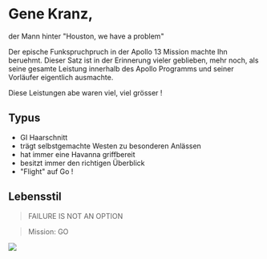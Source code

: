 # Gene Kranz, 

der Mann hinter "Houston, we have a problem"



Der epische Funkspruchpruch in der Apollo 13 Mission machte Ihn beruehmt.
Dieser Satz ist in der Erinnerung vieler geblieben, mehr noch, als seine gesamte Leistung innerhalb des Apollo Programms und seiner Vorläufer eigentlich ausmachte.


Diese Leistungen abe waren viel, viel grösser !

## Typus
* GI Haarschnitt
* trägt selbstgemachte Westen zu besonderen Anlässen
* hat immer eine Havanna griffbereit
* besitzt immer den richtigen Überblick
* "Flight" auf Go !


## Lebensstil
> FAILURE IS NOT AN OPTION

> Mission: GO


<img src="https://upload.wikimedia.org/wikipedia/commons/c/cf/Gene_kranz2.jpg"/>

